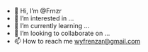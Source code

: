 - 👋 Hi, I’m @Frnzr
- 👀 I’m interested in ...
- 🌱 I’m currently learning ...
- 💞️ I’m looking to collaborate on ...
- 📫 How to reach me wyfrenzar@gmail.com

<!---
Frnzr/Frnzr is a ✨ special ✨ repository because its `README.md` (this file) appears on your GitHub profile.
You can click the Preview link to take a look at your changes.
--->
